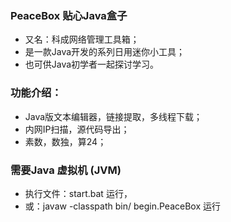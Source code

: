 
### PeaceBox 贴心Java盒子

* 又名：科成网络管理工具箱；
* 是一款Java开发的系列日用迷你小工具；
* 也可供Java初学者一起探讨学习。

### 功能介绍：

* Java版文本编辑器，链接提取，多线程下载；
* 内网IP扫描，源代码导出；
* 素数，数独，算24；

### 需要Java 虚拟机 (JVM)

* 执行文件：start.bat 运行，
* 或：javaw -classpath bin/ begin.PeaceBox 运行

